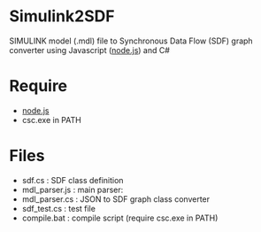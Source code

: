Simulink2SDF
============

SIMULINK model (.mdl) file to Synchronous Data Flow (SDF) graph converter using Javascript ([node.js]) and C#

# Require
- [node.js]
- csc.exe in PATH

# Files
- sdf.cs : SDF class definition
- mdl_parser.js : main parser: 
- mdl_parser.cs : JSON to SDF graph class converter
- sdf_test.cs : test file
- compile.bat : compile script (require csc.exe in PATH)

[node.js]: nodejs.org
